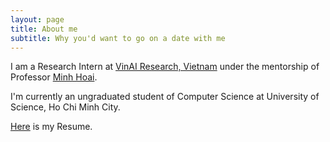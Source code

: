 ```yaml
---
layout: page
title: About me
subtitle: Why you'd want to go on a date with me
---
```



I am a Research Intern at <a target="_blank" href="https://www.vinai.io/">VinAI Research, Vietnam</a> under the mentorship of Professor <a target="_blank" href="https://www3.cs.stonybrook.edu/~minhhoai">Minh Hoai</a>.

I'm currently an ungraduated student of Computer Science at University of Science, Ho Chi Minh City.

[Here](/cv) is my Resume.

